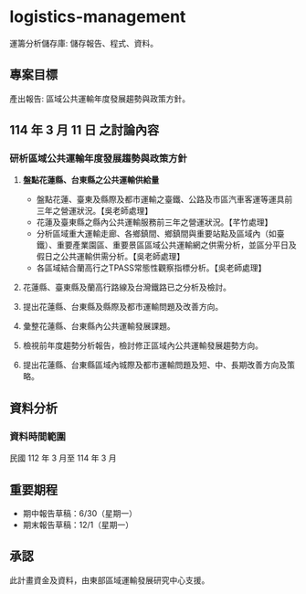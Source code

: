 # logistics-management

運籌分析儲存庫: 儲存報告、程式、資料。

## 專案目標

產出報告: 區域公共運輸年度發展趨勢與政策方針。

## 114 年 3 月 11 日 之討論內容

### 研析區域公共運輸年度發展趨勢與政策方針

1. **盤點花蓮縣、台東縣之公共運輸供給量**
   - 盤點花蓮、臺東及縣際及都市運輸之臺鐵、公路及市區汽車客運等運具前三年之營運狀況。【吳老師處理】
   - 花蓮及臺東縣之縣內公共運輸服務前三年之營運狀況。【芊竹處理】
   - 分析區域重大運輸走廊、各鄉鎮間、鄉鎮間與重要站點及區域內（如臺鐵）、重要產業園區、重要景區區域公共運輸網之供需分析，並區分平日及假日之公共運輸供需分析。【吳老師處理】
   - 各區域結合蘭高行之TPASS常態性觀察指標分析。【吳老師處理】

2. 花蓮縣、臺東縣及蘭高行路線及台灣鐵路已之分析及檢討。
3. 提出花蓮縣、台東縣及縣際及都市運輸問題及改善方向。
4. 彙整花蓮縣、台東縣內公共運輸發展課題。
5. 檢視前年度趨勢分析報告，檢討修正區域內公共運輸發展趨勢方向。
6. 提出花蓮縣、台東縣區域內城際及都市運輸問題及短、中、長期改善方向及策略。

## 資料分析

### 資料時間範圍

民國 112 年 3 月至 114 年 3 月

## 重要期程

- 期中報告草稿：6/30（星期一）
- 期末報告草稿：12/1（星期一）

## 承認

此計畫資金及資料，由東部區域運輸發展研究中心支援。
